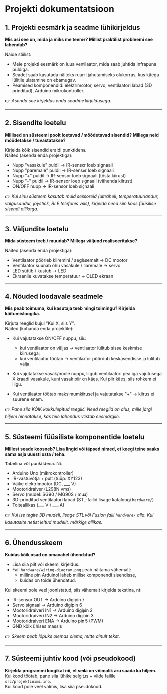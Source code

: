 # Projekti dokumentatsioon

## 1. Projekti eesmärk ja seadme lühikirjeldus
**Mis asi see on, mida ja miks me teeme? Millist praktilist probleemi see lahendab?**

Näide stiilist:
- Meie projekti eesmärk on luua ventilaator, mida saab juhtida infrapuna puldiga.
- Seadet saab kasutada näiteks ruumi jahutamiseks olukorras, kus käega lülitile ulatamine on ebamugav.
- Peamised komponendid: elektrimootor, servo, ventilaatori labad (3D prinditud), Arduino mikrokontroller.

👉 _Asenda see kirjeldus enda seadme kirjeldusega._

---

## 2. Sisendite loetelu
**Millised on süsteemi poolt loetavad / mõõdetavad sisendid? Millega neid mõõdetakse / tuvastatakse?**

Kirjelda kõik sisendid eraldi punktidena.  
Näited (asenda enda projektiga):

- Nupp "vasakule" puldil → IR-sensor loeb signaali
- Nupp "paremale" puldil → IR-sensor loeb signaali
- Nupp "+" puldil → IR-sensor loeb signaali (tõsta kiirust)
- Nupp "-" puldil → IR-sensor loeb signaali (vähenda kiirust)
- ON/OFF nupp → IR-sensor loeb signaali

👉 _Kui sinu süsteem kasutab muid sensoreid (ultraheli, temperatuuriandur, valgusandur, joystick, BLE telefonis vms), kirjelda need siin koos füüsilise sisendi allikaga._

---

## 3. Väljundite loetelu
**Mida süsteem teeb / muudab? Millega väljund realiseeritakse?**

Näited (asenda enda projektiga):
- Ventilaator pöörleb kiiremini / aeglasemalt → DC mootor
- Ventilaator suunab õhu vasakule / paremale → servo
- LED süttib / kustub → LED
- Ekraanile kuvatakse temperatuur → OLED ekraan

---

## 4. Nõuded loodavale seadmele
**Mis peab toimuma, kui kasutaja teeb mingi toimingu? Kirjelda käitumisloogika.**

Kirjuta reeglid kujul "Kui X, siis Y".  
Näited (kohanda enda projektile):

- Kui vajutatakse ON/OFF nuppu, siis:
  - kui ventilaator on väljas → ventilaator lülitub sisse keskmise kiirusega;
  - kui ventilaator töötab → ventilaator pöördub keskasendisse ja lülitub välja.

- Kui vajutatakse vasak/noole nuppu, liigub ventilaatori pea iga vajutusega X kraadi vasakule, kuni vasak piir on käes. Kui piir käes, siis rohkem ei liigu.

- Kui ventilaator töötab maksimumkiirusel ja vajutatakse "+" → kiirus ei suurene enam.

👉 _Pane siia KÕIK kokkulepitud reeglid. Need reeglid on alus, mille järgi hiljem hinnatakse, kas teie lahendus vastab eesmärgile._

---

## 5. Süsteemi füüsiliste komponentide loetelu
**Millest seade koosneb? Lisa lingid või täpsed nimed, et keegi teine saaks sama asja uuesti osta / teha.**

Tabelina või punktidena. Nt:

- Arduino Uno (mikrokontroller)
- IR-vastuvõtja + pult (tüüp: XY123)  
- Väike elektrimootor (DC, ___ V)
- Mootoridraiver (L298N vms)
- Servo (mudel: SG90 / MG90S / muu)
- 3D-prinditud ventilaatori labad (STL-failid lisage kataloogi `hardware/`)
- Toiteallikas (___ V / ___ A)

👉 _Kui ise tegite 3D mudeli, lisage STL või Fusion faili `hardware/` alla. Kui kasutasite netist leitud mudelit, märkige allikas._

---

## 6. Ühendusskeem
**Kuidas kõik osad on omavahel ühendatud?**

- Lisa siia pilt või skeemi kirjeldus.
- Fail `hardware/wiring-diagram.png` peab näitama vähemalt:
  - milline pin Arduinol läheb millise komponendi sisendisse,
  - kuidas on toide ühendatud.

Kui skeemi pole veel joonistatud, siis vähemalt kirjelda tekstina, nt:

- IR-sensor OUT → Arduino digipin 7  
- Servo signaal → Arduino digipin 6  
- Mootoridraiveri IN1 → Arduino digipin 2  
- Mootoridraiveri IN2 → Arduino digipin 3  
- Mootoridraiveri ENA → Arduino pin 5 (PWM)  
- GND kõik ühises massis

👉 _Skeem peab lõpuks olemas olema, mitte ainult tekst._

---

## 7. Süsteemi juhtiv kood (või pseudokood)
**Kirjelda programmi loogikat nii, et seda on võimalik aru saada ka hiljem.**  
Kui kood töötab, pane siia lühike selgitus + viide failile `src/projektinimi.ino`.  
Kui kood pole veel valmis, lisa siia pseudokood.
